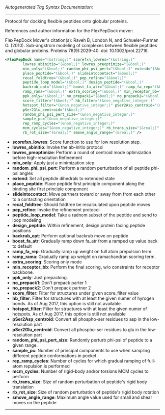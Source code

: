 <!-- THIS IS AN AUTOGENERATED FILE: Don't edit it directly, instead change the schema definition in the code itself. -->

_Autogenerated Tag Syntax Documentation:_

---
Protocol for docking flexible peptides onto globular proteins.

References and author information for the FlexPepDock mover:

FlexPepDock Mover's citation(s):
Raveh B, London N, and Schueler-Furman O.  (2010).  Sub-angstrom modeling of complexes between flexible peptides and globular proteins.  Proteins 78(9):2029-40.  doi: 10.1002/prot.22716.

```xml
<FlexPepDock name="(&string;)" scorefxn_lowres="(&string;)"
        lowres_abinitio="(&bool;)" lowres_preoptimize="(&bool;)"
        min_only="(&bool;)" random_phi_psi_pert="(&bool;)" extend="(&bool;)"
        place_peptide="(&bool;)" slideintocontact="(&bool;)"
        recal_foldtree="(&bool;)" pep_refine="(&bool;)"
        peptide_loop_model="(&bool;)" design_peptide="(&bool;)"
        backrub_opt="(&bool;)" boost_fa_atr="(&bool;)" ramp_fa_rep="(&bool;)"
        ramp_rama="(&bool;)" extra_scoring="(&bool;)" min_receptor_bb="(&bool;)"
        ppk_only="(&bool;)" no_prepack1="(&bool;)" no_prepack2="(&bool;)"
        score_filter="(&bool;)" hb_filter="(&non_negative_integer;)"
        hotspot_filter="(&non_negative_integer;)" pSer2Asp_centroid="(&bool;)"
        pSer2Glu_centroid="(&bool;)"
        random_phi_psi_pert_size="(&non_negative_integer;)"
        sample_pc="(&non_negative_integer;)"
        rep_ramp_cycles="(&non_negative_integer;)"
        mcm_cycles="(&non_negative_integer;)" rb_trans_size="(&real;)"
        rb_rot_size="(&real;)" smove_angle_range="(&real;)" />
```

-   **scorefxn_lowres**: Score function to use for low resolution step.
-   **lowres_abinitio**: Invoke the ab-initio protocol
-   **lowres_preoptimize**: Perform a round of centroid mode optimization before high-resolution Refinement
-   **min_only**: Apply just a minimization step.
-   **random_phi_psi_pert**: Perform a random perturbation of all peptide phi-psi angles
-   **extend**: Set all peptide dihedrals to extended state
-   **place_peptide**: Place peptide first principle component along the binding site first principle component
-   **slideintocontact**: Move partners toward or away from from each other to a contacting orientation
-   **recal_foldtree**: Should foldtree be recalculated upon peptide moves
-   **pep_refine**: Invoke the refinement protocol
-   **peptide_loop_model**: Take a radnom subset of the peptide and send to loop modeling
-   **design_peptide**: Within refinement, design protein facing peptide positions
-   **backrub_opt**: Perform optional backrub move on peptide
-   **boost_fa_atr**: Gradually ramp down fa_atr from a ramped up value back to default
-   **ramp_fa_rep**: Gradually ramp up weight on full atom prepulsion term.
-   **ramp_rama**: Gradually ramp up weight on ramachandran scoring term.
-   **extra_scoring**: Scoring only mode
-   **min_receptor_bb**: Perform the final scoring, w/o constraints for receptor backbone.
-   **ppk_only**: Just prepacking.
-   **no_prepack1**: Don't prepack parter 1
-   **no_prepack2**: Don't prepack partner 2
-   **score_filter**: Filter for structures under given score_filter value
-   **hb_filter**: Filter for structures with at least the given numer of hyrogen bonds. As of Aug 2017, this option is still not available
-   **hotspot_filter**: Filter for structures with at least the given numer of hotspots. As of Aug 2017, this option is still not available
-   **pSer2Asp_centroid**: Convert all phospho-ser residues to asp in the low-resolution part
-   **pSer2Glu_centroid**: Convert all phospho-ser residues to glu in the low-resolution part
-   **random_phi_psi_pert_size**: Randomly perturb phi-psi of peptide to a given range.
-   **sample_pc**: Number of principal components to use when sampling different peptide conformations in pocket
-   **rep_ramp_cycles**: Number of cycles for which gradual ramping of full-atom repulsion is performed
-   **mcm_cycles**: Number of rigid-body and/or torsions MCM cycles to perform
-   **rb_trans_size**: Size of random perturbation of peptide's rigid body translation
-   **rb_rot_size**: Size of random perturbation of peptide's rigid body rotation
-   **smove_angle_range**: Maximum angle value used for small and shear moves on the peptide

---
